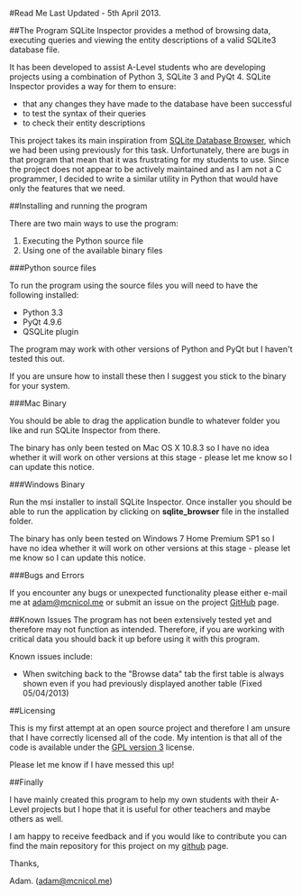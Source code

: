 #Read Me
Last Updated - 5th April 2013.

##The Program
SQLite Inspector provides a method of browsing data, executing queries and viewing the entity descriptions of a valid SQLite3 database file.

It has been developed to assist A-Level students who are developing projects using a combination of Python 3, SQLite 3 and PyQt 4. SQLite Inspector provides a way for them to ensure:

- that any changes they have made to the database have been successful
- to test the syntax of their queries
- to check their entity descriptions

This project takes its main inspiration from [SQLite Database Browser][1], which we had been using previously for this task. Unfortunately, there are bugs in that program that mean that it was frustrating for my students to use. Since the project does not appear to be actively maintained and as I am not a C programmer, I decided to write a similar utility in Python that would have only the features that we need. 

##Installing and running the program

There are two main ways to use the program:

1. Executing the Python source file
2. Using one of the available binary files

###Python source files

To run the program using the source files you will need to have the following installed:

- Python 3.3
- PyQt 4.9.6
- QSQLite plugin

The program may work with other versions of Python and PyQt but I haven't tested this out.

If you are unsure how to install these then I suggest you stick to the binary for your system.

###Mac Binary

You should be able to drag the application bundle to whatever folder you like and run SQLite Inspector from there.

The binary has only been tested on Mac OS X 10.8.3 so I have no idea whether it will work on other versions at this stage - please let me know so I can update this notice.

###Windows Binary

Run the msi installer to install SQLite Inspector. Once installer you should be able to run the application by clicking on **sqlite_browser** file in the installed folder.

The binary has only been tested on Windows 7 Home Premium SP1 so I have no idea whether it will work on other versions at this stage - please let me know so I can update this notice.

###Bugs and Errors

If you encounter any bugs or unexpected functionality please either e-mail me at [adam@mcnicol.me][4] or submit an issue on the project [GitHub][3] page.

##Known Issues
The program has not been extensively tested yet and therefore may not function as intended. Therefore, if you are working with critical data you should back it up before using it with this program.

Known issues include:

- When switching back to the "Browse data" tab the first table is always shown even if you had previously displayed another table (Fixed 05/04/2013)

##Licensing

This is my first attempt at an open source project and therefore I am unsure that I have correctly licensed all of the code. My intention is that all of the code is available under the [GPL version 3][2] license. 

Please let me know if I have messed this up!

##Finally

I have mainly created this program to help my own students with their A-Level projects but I hope that it is useful for other teachers and maybe others as well. 

I am happy to receive feedback and if you would like to contribute you can find the main repository for this project on my [github][3] page.

Thanks,

Adam. ([adam@mcnicol.me][4])

[1]: http://sqlitebrowser.sourceforge.net
[2]: http://opensource.org/licenses/GPL-3.0
[3]: https://github.com/MrAGi/SQLiteInspector
[4]: mailto:adam@mcnicol.me